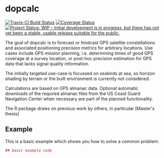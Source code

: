 <!-- README.md is generated from README.Rmd. Please edit that file -->
dopcalc
=======

[![Travis-CI Build Status](https://travis-ci.org/pboesu/dopcalc.svg?branch=master)](https://travis-ci.org/pboesu/dopcalc) [![Coverage Status](https://img.shields.io/codecov/c/github/pboesu/dopcalc/master.svg)](https://codecov.io/github/pboesu/dopcalc?branch=master) [![Project Status: WIP – Initial development is in progress, but there has not yet been a stable, usable release suitable for the public.](https://www.repostatus.org/badges/latest/wip.svg)](https://www.repostatus.org/#wip)

The goal of dopcalc is to forecast or hindcast GPS satellite constellations and associated positioning precision metrics for arbitrary locations. Use cases include GPS mission planning, i.e. determining times of good GPS coverage at a survey location, or post-hoc precision estimation for GPS data that lacks signal quality information.

The initially targeted use-case is focussed on seabirds at sea, so horizon shading by terrain or the built environment is currently not considered.

Calculations are based on GPS almanac data. Optional automatic downloads of the required almanac files from the US Coast Guard Navigation Center when necessary are part of the planned functionality.

The R package draws on previous work by others, in particular \[Master's thesis\]

Example
-------

This is a basic example which shows you how to solve a common problem:

``` r
## basic example code
```
